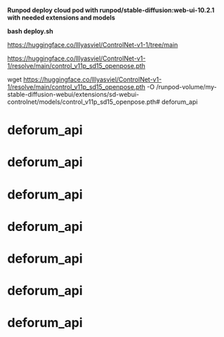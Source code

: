 **Runpod deploy cloud pod with runpod/stable-diffusion:web-ui-10.2.1 with needed extensions and models**

**bash deploy.sh**



<!-- https://huggingface.co/lllyasviel/sd_control_collection/blob/main/ip-adapter_sd15.pth -->

https://huggingface.co/lllyasviel/ControlNet-v1-1/tree/main

https://huggingface.co/lllyasviel/ControlNet-v1-1/resolve/main/control_v11p_sd15_openpose.pth



wget https://huggingface.co/lllyasviel/ControlNet-v1-1/resolve/main/control_v11p_sd15_openpose.pth -O /runpod-volume/my-stable-diffusion-webui/extensions/sd-webui-controlnet/models/control_v11p_sd15_openpose.pth# deforum_api
# deforum_api
# deforum_api
# deforum_api
# deforum_api
# deforum_api
# deforum_api
# deforum_api
